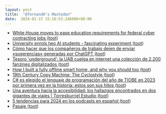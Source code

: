 ```yaml
---
layout: post
title:  "@fernand0's Mastodon"
date:  2024-01-17 15:16:53.246000+00:00
---
```

*  [White House moves to ease education requirements for federal cyber contracting jobs ](https://cyberscoop.com/harry-coker-education-requirements-federal-cybersecurity-jobs) ([toot](https://mastodon.social/@fernand0/111771950333632364))
*  [University enrols two AI students - fascinating experiment ](http://donaldclarkplanb.blogspot.com/2024/01/university-enrols-two-ai-students.htm) ([toot](https://mastodon.social/@fernand0/111771827640027301))
*  [Cómo hacer que los compañeros de trabajo dejen de enviar «sugerencias» generadas por ChatGPT ](https://www.microsiervos.com/archivo/mundoreal/companeros-trabajo-enviar-sugerencias-generadas-chatgpt.htm) ([toot](https://mastodon.social/@fernand0/111771738378728835))
*  [Tesoro 'underground': la UAB cuelga en internet una colección de 2.200 fanzines digitalizados ](https://www.elperiodico.com/es/ocio-y-cultura/20231115/coleccion-fanzines-digitalizados-universitat-autonoma-barcelona-uab-9464197) ([toot](https://mastodon.social/@fernand0/111771614528456400))
*  [How I built a fully offline smart home, and why you should too ](https://www.androidauthority.com/offline-smart-home-3398608) ([toot](https://mastodon.social/@fernand0/111771534696121246))
*  [19th Century Copy Machine: The Cyclostyle ](https://hackaday.com/2024/01/10/19th-century-copy-machine-the-cyclostyle) ([toot](https://mastodon.social/@fernand0/111771355848964816))
*  [C# es elegido el lenguaje de programación del año de TIOBE en 2023 por primera vez en la historia: estos son sus hitos ](https://www.genbeta.com/actualidad/c-elegido-lenguaje-programacion-ano-tiobe-2023-primera-vez-historia-estos-sus-hito) ([toot](https://mastodon.social/@fernand0/111771327188670665))
*  [Una aventura hacia la accesibilidad: los hallazgos encontrados en dos gigantes de viajes \| Torresburriel Estudio ](https://torresburriel.com/weblog/una-aventura-hacia-la-accesibilidad-los-hallazgos-encontrados-en-dos-gigantes-de-viajes) ([toot](https://mastodon.social/@fernand0/111771145797965228))
*  [5 tendencias para 2024 en los podcasts en español ](https://joseantoniogelado.com/2024/01/08/5-tendencias-para-2024-en-los-podcasts-en-espanol) ([toot](https://mastodon.social/@fernand0/111771053363161135))
*  [Pasaje ](https://www.flickr.com/photos/fernand0/53457114471) ([toot](https://mastodon.social/@fernand0/111771010610158352))

